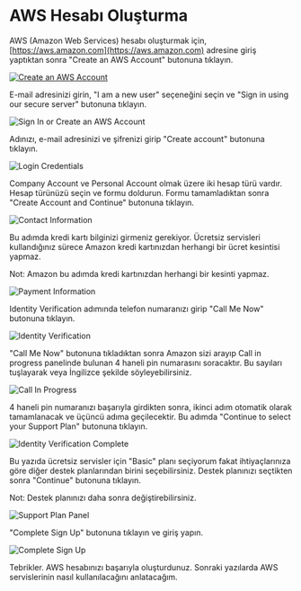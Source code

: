 # AWS Hesabı Oluşturma

AWS (Amazon Web Services) hesabı oluşturmak için, [https://aws.amazon.com](https://aws.amazon.com) adresine giriş yaptıktan sonra "Create an AWS Account" butonuna tıklayın.

[![Create an AWS Account](https://raw.githubusercontent.com/dogukandemir/blog-posts/master/tr/aws-hesabi-olusturma/images/create-an-aws-account-button.png)](https://portal.aws.amazon.com/gp/aws/developer/registration/index.html?nc2=h_ct)



E-mail adresinizi girin, "I am a new user" seçeneğini seçin ve "Sign in using our secure server" butonuna tıklayın.

![Sign In or Create an AWS Account](https://raw.githubusercontent.com/dogukandemir/blog-posts/master/tr/aws-hesabi-olusturma/images/sign-in-or-create-an-aws-account-panel.png)



Adınızı, e-mail adresinizi ve şifrenizi girip "Create account" butonuna tıklayın.

![Login Credentials](https://raw.githubusercontent.com/dogukandemir/blog-posts/master/tr/aws-hesabi-olusturma/images/login-credentials-panel.png)



Company Account ve Personal Account olmak üzere iki hesap türü vardır. Hesap türünüzü seçin ve formu doldurun. Formu tamamladıktan sonra "Create Account and Continue" butonuna tıklayın.

![Contact Information](https://raw.githubusercontent.com/dogukandemir/blog-posts/master/tr/aws-hesabi-olusturma/images/contact-information-panel.png)



Bu adımda kredi kartı bilginizi girmeniz gerekiyor. Ücretsiz servisleri kullandığınız sürece Amazon kredi kartınızdan herhangi bir ücret kesintisi yapmaz.

Not: Amazon bu adımda kredi kartınızdan herhangi bir kesinti yapmaz.

![Payment Information](https://raw.githubusercontent.com/dogukandemir/blog-posts/master/tr/aws-hesabi-olusturma/images/payment-information-panel.png)



Identity Verification adımında telefon numaranızı girip "Call Me Now" butonuna tıklayın.

![Identity Verification](https://raw.githubusercontent.com/dogukandemir/blog-posts/master/tr/aws-hesabi-olusturma/images/identity-verification-panel.png)



"Call Me Now" butonuna tıkladıktan sonra Amazon sizi arayıp Call in progress panelinde bulunan 4 haneli pin numarasını soracaktır. Bu sayıları tuşlayarak veya İngilizce şekilde söyleyebilirsiniz.

![Call In Progress](https://raw.githubusercontent.com/dogukandemir/blog-posts/master/tr/aws-hesabi-olusturma/images/call-in-progress.png)



4 haneli pin numaranızı başarıyla girdikten sonra, ikinci adım otomatik olarak tamamlanacak ve üçüncü adıma geçilecektir. Bu adımda "Continue to select your Support Plan" butonuna tıklayın.

![Identity Verification Complete](https://raw.githubusercontent.com/dogukandemir/blog-posts/master/tr/aws-hesabi-olusturma/images/identity-verification-complete.png)



Bu yazıda ücretsiz servisler için "Basic" planı seçiyorum fakat ihtiyaçlarınıza göre diğer destek planlarından birini seçebilirsiniz. Destek planınızı seçtikten sonra "Continue" butonuna tıklayın.

Not: Destek planınızı daha sonra değiştirebilirsiniz.

![Support Plan Panel](https://raw.githubusercontent.com/dogukandemir/blog-posts/master/tr/aws-hesabi-olusturma/images/support-plan-panel.png)



"Complete Sign Up" butonuna tıklayın ve giriş yapın.

![Complete Sign Up](https://raw.githubusercontent.com/dogukandemir/blog-posts/master/tr/aws-hesabi-olusturma/images/complete-sign-up-button.png)



Tebrikler. AWS hesabınızı başarıyla oluşturdunuz. Sonraki yazılarda AWS servislerinin nasıl kullanılacağını anlatacağım.